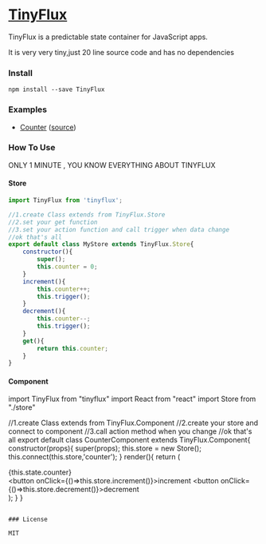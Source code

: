 # [TinyFlux](https://github.com/fishedee/TinyFlux)
TinyFlux is a predictable state container for JavaScript apps. 

It is very very tiny,just 20 line source code and has no dependencies

### Install

```
npm install --save TinyFlux
```

### Examples

* [Counter](https://github.com/fishedee/TinyFlux/tree/master/examples/counter) ([source](https://github.com/fishedee/TinyFlux/tree/master/examples/counter))

### How To Use
ONLY 1 MINUTE , YOU KNOW EVERYTHING ABOUT TINYFLUX

#### Store
```js
import TinyFlux from 'tinyflux';

//1.create Class extends from TinyFlux.Store
//2.set your get function
//3.set your action function and call trigger when data change
//ok that's all
export default class MyStore extends TinyFlux.Store{
	constructor(){
		super();
		this.counter = 0;
	}
	increment(){
		this.counter++;
		this.trigger();
	}
	decrement(){
		this.counter--;
		this.trigger();
	}
	get(){
		return this.counter;
	}
}
```

#### Component
import TinyFlux from "tinyflux"
import React from "react"
import Store from "./store"

//1.create Class extends from TinyFlux.Component
//2.create your store and connect to component
//3.call action method when you change
//ok that's all
export default class CounterComponent extends TinyFlux.Component{
	constructor(props){
		super(props);
		this.store = new Store();
		this.connect(this.store,'counter');
	}
	render(){
		return (
			<div>
				<div>{this.state.counter}</div>
				<button onClick={()=>this.store.increment()}>increment</button>
				<button onClick={()=>this.store.decrement()}>decrement</button>
			</div>
		);
	}
}
```

### License

MIT

